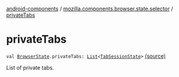 [android-components](../index.md) / [mozilla.components.browser.state.selector](index.md) / [privateTabs](./private-tabs.md)

# privateTabs

`val `[`BrowserState`](../mozilla.components.browser.state.state/-browser-state/index.md)`.privateTabs: `[`List`](https://kotlinlang.org/api/latest/jvm/stdlib/kotlin.collections/-list/index.html)`<`[`TabSessionState`](../mozilla.components.browser.state.state/-tab-session-state/index.md)`>` [(source)](https://github.com/mozilla-mobile/android-components/blob/master/components/browser/state/src/main/java/mozilla/components/browser/state/selector/Selectors.kt#L103)

List of private tabs.

